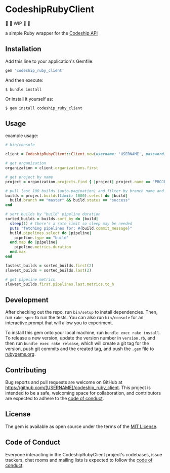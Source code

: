 # CodeshipRubyClient

:construction: :construction: WIP :construction: :construction:

a simple Ruby wrapper for the [Codeship API](https://apidocs.codeship.com/v2/introduction/basic-vs-pro)

## Installation

Add this line to your application's Gemfile:

```ruby
gem 'codeship_ruby_client'
```

And then execute:

    $ bundle install

Or install it yourself as:

    $ gem install codeship_ruby_client

## Usage

example usage:
```ruby
# bin/console

client = CodeshipRubyClient::Client.new(username: 'USERNAME', password: 'PASSWORD')

# get organization
organization = client.organizations.first

# get project by name
project = organization.projects.find { |project| project.name == "PROJECT_NAME" }

# pull last 100 builds (auto-pagination) and filter by branch name and status
builds = project.builds(limit: 1000).select do |build| 
  build.branch == "master" && build.status == "success"
end

# sort builds by "build" pipeline duration
sorted_builds = builds.sort_by do |build|
  sleep(1) # there's a rate limit so sleep may be needed
  puts "fetching pipelines for: #{build.commit_message}"
  build.pipelines.select do |pipeline| 
    pipeline.type == "build" 
  end.map do |pipeline| 
    pipeline.metrics.duration
  end.max
end

fastest_builds = sorted_builds.first(2)
slowest_builds = sorted_builds.last(2)

# get pipeline metrics
slowest_builds.first.pipelines.last.metrics.to_h
```

## Development

After checking out the repo, run `bin/setup` to install dependencies. Then, run `rake spec` to run the tests. You can also run `bin/console` for an interactive prompt that will allow you to experiment.

To install this gem onto your local machine, run `bundle exec rake install`. To release a new version, update the version number in `version.rb`, and then run `bundle exec rake release`, which will create a git tag for the version, push git commits and the created tag, and push the `.gem` file to [rubygems.org](https://rubygems.org).

## Contributing

Bug reports and pull requests are welcome on GitHub at https://github.com/[USERNAME]/codeship_ruby_client. This project is intended to be a safe, welcoming space for collaboration, and contributors are expected to adhere to the [code of conduct](https://github.com/[USERNAME]/codeship_ruby_client/blob/master/CODE_OF_CONDUCT.md).

## License

The gem is available as open source under the terms of the [MIT License](https://opensource.org/licenses/MIT).

## Code of Conduct

Everyone interacting in the CodeshipRubyClient project's codebases, issue trackers, chat rooms and mailing lists is expected to follow the [code of conduct](https://github.com/[USERNAME]/codeship_ruby_client/blob/master/CODE_OF_CONDUCT.md).
